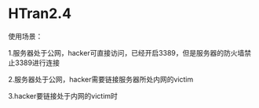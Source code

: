 # HTran2.4

使用场景：

1.服务器处于公网，hacker可直接访问，已经开启3389，但是服务器的防火墙禁止3389进行连接

2.服务器处于公网，hacker需要链接服务器所处内网的victim

3.hacker要链接处于内网的victim时
